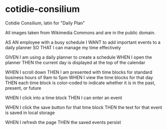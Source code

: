 # cotidie-consilium

Cotidie Consilium, latin for "Daily Plan"

All images taken from Wikimedia Commons and are in the public domain.

AS AN employee with a busy schedule
I WANT to add important events to a daily planner
SO THAT I can manage my time effectively

GIVEN I am using a daily planner to create a schedule
WHEN I open the planner
THEN the current day is displayed at the top of the calendar 
<!-- DONE -->
WHEN I scroll down
THEN I am presented with time blocks for standard business hours of 9am to 5pm
WHEN I view the time blocks for that day
THEN each time block is color-coded to indicate whether it is in the past, present, or future
<!-- DONE -->
WHEN I click into a time block
THEN I can enter an event
<!-- DONE -->
WHEN I click the save button for that time block
THEN the text for that event is saved in local storage
<!-- DONE -->
WHEN I refresh the page
THEN the saved events persist
<!-- DONE -->